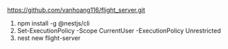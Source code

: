 https://github.com/vanhoang116/flight_server.git
1. npm install -g @nestjs/cli
2. Set-ExecutionPolicy -Scope CurrentUser -ExecutionPolicy Unrestricted
3. nest new flight-server

